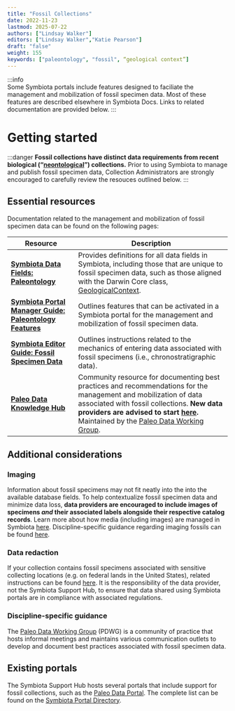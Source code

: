 ```yaml
---
title: "Fossil Collections"
date: 2022-11-23
lastmod: 2025-07-22
authors: ["Lindsay Walker"]
editors: ["Lindsay Walker","Katie Pearson"]
draft: "false"
weight: 155
keywords: ["paleontology", "fossil", “geological context”]
---
```


:::info  
Some Symbiota portals include features designed to faciliate the management and mobilization of fossil specimen data. Most of these features are described elsewhere in Symbiota Docs. Links to related documentation are provided below.
:::

# Getting started
:::danger
**Fossil collections have distinct data requirements from recent biological (“[neontological](https://www.merriam-webster.com/dictionary/neontology)”) collections.** Prior to using Symbiota to manage and publish fossil specimen data, Collection Administrators are strongly encouraged to carefully review the resouces outlined below. 
:::

## Essential resources
Documentation related to the management and mobilization of fossil specimen data can be found on the following pages:

| Resource | Description |
| - | - |
| [**Symbiota Data Fields: Paleontology**](/Editor_Guide/Editing_Searching_Records/symbiota_data_fields#paleontology) | Provides definitions for all data fields in Symbiota, including those that are unique to fossil specimen data, such as those aligned with the Darwin Core class, [GeologicalContext](https://dwc.tdwg.org/terms/#geologicalcontext). |
| [**Symbiota Portal Manager Guide: Paleontology Features**](/Portal_Manager_Guide/paleontology_features) | Outlines features that can be activated in a Symbiota portal for the management and mobilization of fossil specimen data. |
| [**Symbiota Editor Guide: Fossil Specimen Data**](/Editor_Guide/Editing_Searching_Records/paleontological_data) | Outlines instructions related to the mechanics of entering data associated with fossil specimens (i.e., chronostratigraphic data). |
| [**Paleo Data Knowledge Hub**](https://paleo-data.github.io/knowledge-hub/) | Community resource for documenting best practices and recommendations for the management and mobilization of data associated with fossil collections. **New data providers are advised to start [here](https://paleo-data.github.io/knowledge-hub/how-to-guides/start-using-symbiota).** Maintained by the [Paleo Data Working Group](https://paleo-data.github.io/knowledge-hub/community/about-pdwg). |

## Additional considerations

### Imaging
Information about fossil specimens may not fit neatly into the into the available database fields. To help contextualize fossil specimen data and minimize data loss, **data providers are encouraged to include images of specimens _and_ their associated labels alongside their respective catalog records**. Learn more about how media (including images) are managed in Symbiota [here](/Collection_Manager_Guide/Images/). Discipline-specific guidance regarding imaging fossils can be found [here](https://paleo-data.github.io/knowledge-hub/topics?topic=image).

### Data redaction
If your collection contains fossil specimens associated with sensitive collecting locations (e.g. on federal lands in the United States), related instructions can be found [here](/Collection_Manager_Guide/Data_Publishing/redacting_obscuring_data). It is the responsibility of the data provider, not the Symbiota Support Hub, to ensure that data shared using Symbiota portals are in compliance with associated regulations.

### Discipline-specific guidance
The [Paleo Data Working Group](https://paleo-data.github.io/knowledge-hub/community/about-pdwg) (PDWG) is a community of practice that hosts informal meetings and maintains various communication outlets to develop and document best practices associated with fossil specimen data.

## Existing portals

The Symbiota Support Hub hosts several portals that include support for fossil collections, such as the [Paleo Data Portal](https://paleo.symbiota.org/). The complete list can be found on the [Symbiota Portal Directory](https://symbiota.org/symbiota-portals).




